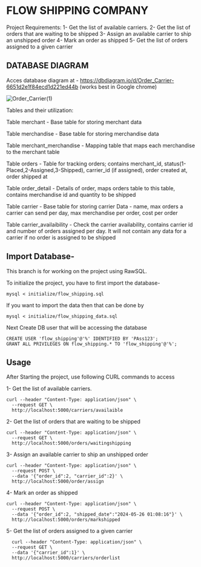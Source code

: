 
# FLOW SHIPPING COMPANY

Project Requirements:
1- Get the list of available carriers.
2- Get the list of orders that are waiting to be shipped
3- Assign an available carrier to ship an unshipped order
4- Mark an order as shipped
5- Get the list of orders assigned to a given carrier

## DATABASE DIAGRAM
Acces database diagram at - https://dbdiagram.io/d/Order_Carrier-6651d2e1f84ecd1d221ed44b (works best in Google chrome)

![Order_Carrier(1)](https://github.com/smit-arora/astro/assets/170908724/9c5ce7a6-626c-49fa-9651-d4f9d4b3c2ec)

Tables and their utilization:

Table merchant - Base table for storing merchant data

Table merchandise - Base table for storing merchandise data

Table merchant_merchandise - Mapping table that maps each merchandise to the merchant table

Table orders - Table for tracking orders; contains merchant_id, status(1-Placed,2-Assigned,3-Shipped), carrier_id (if assigned), order created at, order shipped at

Table order_detail - Details of order, maps orders table to this table, contains merchandise id and quantity to be shipped

Table carrier - Base table for storing carrier Data - name, max orders a carrier can send per day, max merchandise per order, cost per order

Table carrier_availaibility - Check the carrier availability, contains carrier id and number of orders assigned per day. It will not contain any data for a carrier if no order is assigned to be shipped 



## Import Database- 
This branch is for working on the project using RawSQL.

To initialize the project, you have to first import the database-

```mysql < initialize/flow_shipping.sql```

If you want to import the data then that can be done by 

```mysql < initialize/flow_shipping_data.sql```

Next Create DB user that will be accessing the database

```
CREATE USER 'flow_shipping'@'%' IDENTIFIED BY 'PAss123';
GRANT ALL PRIVILEGES ON flow_shipping.* TO 'flow_shipping'@'%';
```



## Usage
After Starting the project, use following CURL commands to access


1- Get the list of available carriers.

```
curl --header "Content-Type: application/json" \
  --request GET \
  http://localhost:5000/carriers/availaible
```

2- Get the list of orders that are waiting to be shipped

```
curl --header "Content-Type: application/json" \
  --request GET \
  http://localhost:5000/orders/waitingshipping
```

3- Assign an available carrier to ship an unshipped order
```
curl --header "Content-Type: application/json" \
  --request POST \
  --data '{"order_id":2, "carrier_id":2}' \
  http://localhost:5000/order/assign
```

4- Mark an order as shipped
```
curl --header "Content-Type: application/json" \
  --request POST \
  --data '{"order_id":2, "shipped_date":"2024-05-26 01:08:16"}' \
  http://localhost:5000/orders/markshipped
```

5- Get the list of orders assigned to a given carrier
```
  curl --header "Content-Type: application/json" \
  --request GET \
  --data '{"carrier_id":1}' \
  http://localhost:5000/carriers/orderlist
```

